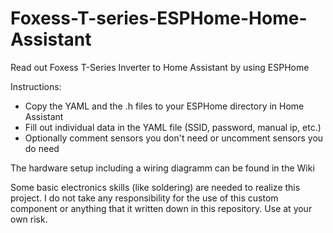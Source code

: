 # Foxess-T-series-ESPHome-Home-Assistant
Read out Foxess T-Series Inverter to Home Assistant by using ESPHome

Instructions:
- Copy the YAML and the .h files to your ESPHome directory in Home Assistant
- Fill out individual data in the YAML file (SSID, password, manual ip, etc.)
- Optionally comment sensors you don't need or uncomment sensors you do need

The hardware setup including a wiring diagramm can be found in the Wiki

Some basic electronics skills (like soldering) are needed to realize this project. I do not take any responsibility for the use of this custom component or anything that it written down in this repository. Use at your own risk.
